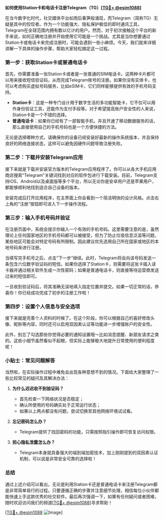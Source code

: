 **如何使用Station卡和电话卡注册Telegram（TG）[[TG💪+ @esim1088](https://t.me/s/esim1088)]**

在当今数字化时代，社交媒体平台如雨后春笋般涌现，而Telegram（简称TG）无疑是其中的佼佼者。作为一个功能强大、隐私保护极佳的即时通讯工具，Telegram在全球范围内拥有数以亿计的用户。然而，对于初次接触这个平台的新手来说，如何正确地注册并开始使用它可能是一个挑战。尤其是当你想要通过Station卡或电话卡来完成注册时，可能会遇到一些小麻烦。今天，我们就来详细讲解一下具体的操作步骤，帮助大家轻松搞定这一过程。

### 第一步：获取Station卡或普通电话卡

首先，你需要准备一张Station卡或者是一张普通的SIM电话卡。这两种卡片都可以用来接收短信验证码，从而完成Telegram账号的注册。如果你没有实体卡，也可以考虑购买虚拟号码服务，比如eSIM卡，它们同样能够提供有效的手机号码支持。

- **Station卡**：这是一种专门设计用于数字生活的多功能智能卡，它不仅可以用作身份验证工具，还能作为支付手段等。对于希望提高账户安全性的人来说，Station卡是一个不错的选择。
- **普通电话卡**：如果你已经有了一部智能手机，并且开通了移动数据服务的话，那么直接使用自己的手机号码也是一个方便快捷的方法。

无论是选择哪种方式，请确保你的设备已经安装好最新的操作系统版本，并且保持良好的网络连接状态，这样可以避免因硬件问题导致注册失败。

### 第二步：下载并安装Telegram应用

接下来就是下载并安装官方版本的Telegram应用程序了。你可以从各大手机应用商店搜索“Telegram”关键词找到对应的软件包进行下载安装。目前，Telegram支持iOS、Android以及桌面版等多个平台，所以无论你是安卓用户还是苹果用户，都能够顺利地找到适合自己设备的版本。

安装完成后打开应用程序，在主界面上你会看到一个简洁明快的设计风格。点击右上角的“注册”按钮即可进入下一步操作流程。

### 第三步：输入手机号码并验证

在注册页面中，系统会提示你输入一个有效的手机号码。这里需要注意的是，虽然理论上任何国家地区的手机号码都可以被接受，但为了防止垃圾信息泛滥等问题，某些地区可能会对特定号码有所限制。因此建议优先选用自己所在国家或地区的本地号码来进行注册。

当填写完手机号之后，点击“下一步”继续。此时，Telegram将会向该号码发送一条包含六位数字验证码的短信。如果你选择了Station卡，则需要将这张卡插入读卡器并通过相关软件生成一次性密码；如果是普通电话卡，则直接等待运营商发送过来的短信即可。

一旦收到验证码后，将其准确无误地填入指定位置并提交。如果一切正常的话，恭喜你！你已经成功完成了初步的注册工作啦！

### 第四步：设置个人信息与安全选项

接下来就是完善个人资料的时候了。在这个阶段，你可以根据自己的喜好修改头像、昵称等内容，同时还可以启用双因素认证等功能进一步增强账户的安全性。

此外，别忘了勾选那些你觉得必要的通知设置哦～比如消息提醒、新朋友请求之类的。这些小细节虽然看似不起眼，但实际上能够极大地提升日常使用的便利程度呢！

### 小贴士：常见问题解答

当然啦，在实际操作过程中难免会出现各种意想不到的情况。下面给大家整理了一些比较常见的疑问及其解决办法：

1. **为什么迟迟收不到验证码？**
   - 首先检查一下网络状况是否稳定；
   - 确认所使用的号码确实处于正常运行状态；
   - 如果以上两点都没有问题，尝试切换至其他网络环境试试看。

2. **忘记密码怎么办？**
   - Telegram提供了找回密码的功能，只需按照指引操作即可恢复访问权限。

3. **担心隐私泄露怎么办？**
   - Telegram本身就具备强大的端到端加密技术，加上刚刚提到的双因素认证机制，可以说是非常安全可靠的选择啦！

### 总结

通过上述介绍可以看出，无论是利用Station卡还是普通电话卡来注册Telegram都是非常简单易行的过程。只要遵循正确的步骤并注意细节处理，相信每位小伙伴都能快速上手这款优秀的社交软件。最后再次强调一下，如果有任何疑问或者困难，随时欢迎访问我们的频道[[TG💪+ @esim1088](https://t.me/s/esim1088)]寻求帮助！

[[TG💪+ @esim1088](https://t.me/s/esim1088) ![Image](https://i.postimg.cc/4NQfJmqS/Snipaste-2025-05-13-00-14-12.png)]